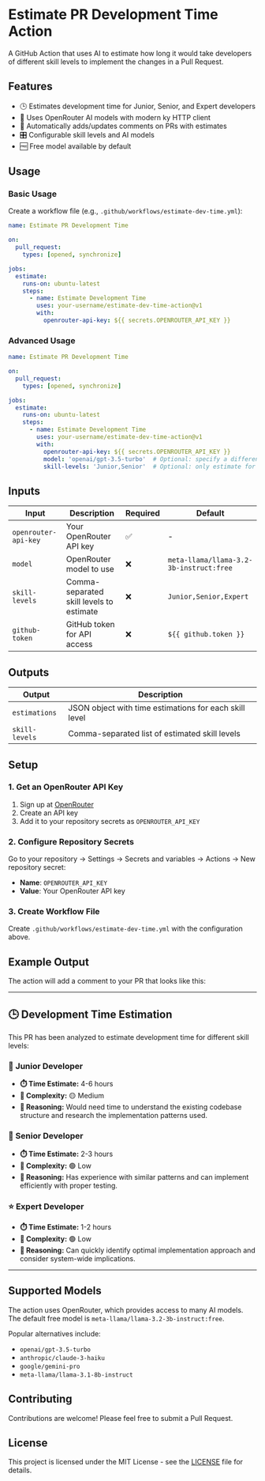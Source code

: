 # Estimate PR Development Time Action

A GitHub Action that uses AI to estimate how long it would take developers of different skill levels to implement the changes in a Pull Request.

## Features

- 🕒 Estimates development time for Junior, Senior, and Expert developers
- 🤖 Uses OpenRouter AI models with modern ky HTTP client
- 💬 Automatically adds/updates comments on PRs with estimates
- 🎛️ Configurable skill levels and AI models
- 🆓 Free model available by default

## Usage

### Basic Usage

Create a workflow file (e.g., `.github/workflows/estimate-dev-time.yml`):

```yaml
name: Estimate PR Development Time

on:
  pull_request:
    types: [opened, synchronize]

jobs:
  estimate:
    runs-on: ubuntu-latest
    steps:
      - name: Estimate Development Time
        uses: your-username/estimate-dev-time-action@v1
        with:
          openrouter-api-key: ${{ secrets.OPENROUTER_API_KEY }}
```

### Advanced Usage

```yaml
name: Estimate PR Development Time

on:
  pull_request:
    types: [opened, synchronize]

jobs:
  estimate:
    runs-on: ubuntu-latest
    steps:
      - name: Estimate Development Time
        uses: your-username/estimate-dev-time-action@v1
        with:
          openrouter-api-key: ${{ secrets.OPENROUTER_API_KEY }}
          model: 'openai/gpt-3.5-turbo'  # Optional: specify a different model
          skill-levels: 'Junior,Senior'  # Optional: only estimate for specific levels
```

## Inputs

| Input | Description | Required | Default |
|-------|-------------|----------|---------|
| `openrouter-api-key` | Your OpenRouter API key | ✅ | - |
| `model` | OpenRouter model to use | ❌ | `meta-llama/llama-3.2-3b-instruct:free` |
| `skill-levels` | Comma-separated skill levels to estimate | ❌ | `Junior,Senior,Expert` |
| `github-token` | GitHub token for API access | ❌ | `${{ github.token }}` |

## Outputs

| Output | Description |
|--------|-------------|
| `estimations` | JSON object with time estimations for each skill level |
| `skill-levels` | Comma-separated list of estimated skill levels |

## Setup

### 1. Get an OpenRouter API Key

1. Sign up at [OpenRouter](https://openrouter.ai/)
2. Create an API key
3. Add it to your repository secrets as `OPENROUTER_API_KEY`

### 2. Configure Repository Secrets

Go to your repository → Settings → Secrets and variables → Actions → New repository secret:

- **Name**: `OPENROUTER_API_KEY`
- **Value**: Your OpenRouter API key

### 3. Create Workflow File

Create `.github/workflows/estimate-dev-time.yml` with the configuration above.

## Example Output

The action will add a comment to your PR that looks like this:

---

## 🕒 Development Time Estimation

This PR has been analyzed to estimate development time for different skill levels:

### 🌱 Junior Developer
- **⏱️ Time Estimate:** 4-6 hours
- **🎯 Complexity:** 🟡 Medium
- **💭 Reasoning:** Would need time to understand the existing codebase structure and research the implementation patterns used.

### 🚀 Senior Developer
- **⏱️ Time Estimate:** 2-3 hours
- **🎯 Complexity:** 🟢 Low
- **💭 Reasoning:** Has experience with similar patterns and can implement efficiently with proper testing.

### ⭐ Expert Developer
- **⏱️ Time Estimate:** 1-2 hours
- **🎯 Complexity:** 🟢 Low
- **💭 Reasoning:** Can quickly identify optimal implementation approach and consider system-wide implications.

---

## Supported Models

The action uses OpenRouter, which provides access to many AI models. The default free model is `meta-llama/llama-3.2-3b-instruct:free`. 

Popular alternatives include:
- `openai/gpt-3.5-turbo`
- `anthropic/claude-3-haiku`
- `google/gemini-pro`
- `meta-llama/llama-3.1-8b-instruct`

## Contributing

Contributions are welcome! Please feel free to submit a Pull Request.

## License

This project is licensed under the MIT License - see the [LICENSE](LICENSE) file for details.